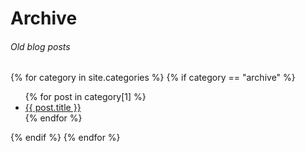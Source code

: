 # Archive
###### Old blog posts
{% for category in site.categories %}
  {% if category == "archive" %}
    <ul>
      {% for post in category[1] %}
        <li><a href="{{ post.url }}">{{ post.title }}</a></li>
      {% endfor %}
    </ul>
  {% endif %}
{% endfor %}
